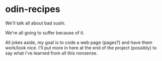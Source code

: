 # odin-recipes

We'll talk all about bad sushi.

We're all going to suffer because of it.


All jokes aside, my goal is to code a web page (pages?) and have them work/look nice. I'll put more in here at the end of the project (possibly) to say what i've learned from all this nonsense. 